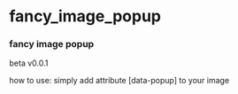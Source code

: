 # fancy_image_popup
### fancy image popup

beta v0.0.1

how to use: simply add attribute [data-popup] to your image
